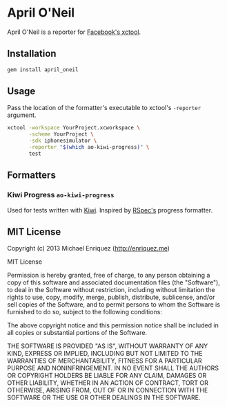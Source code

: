 # April O'Neil

April O'Neil is a reporter for [Facebook's xctool](http://github.com/facebook/xctool).

## Installation

```bash
gem install april_oneil
```

## Usage

Pass the location of the formatter's executable to xctool's `-reporter` argument.

```bash
xctool -workspace YourProject.xcworkspace \
       -scheme YourProject \
       -sdk iphonesimulator \
       -reporter "$(which ao-kiwi-progress)" \
       test
```

## Formatters

### Kiwi Progress `ao-kiwi-progress`

Used for tests written with [Kiwi](http://github.com/allending/kiwi). Inspired by [RSpec's](http://rspec.info) progress formatter.

## MIT License

Copyright (c) 2013 Michael Enriquez (http://enriquez.me)

MIT License

Permission is hereby granted, free of charge, to any person obtaining
a copy of this software and associated documentation files (the
"Software"), to deal in the Software without restriction, including
without limitation the rights to use, copy, modify, merge, publish,
distribute, sublicense, and/or sell copies of the Software, and to
permit persons to whom the Software is furnished to do so, subject to
the following conditions:

The above copyright notice and this permission notice shall be
included in all copies or substantial portions of the Software.

THE SOFTWARE IS PROVIDED "AS IS", WITHOUT WARRANTY OF ANY KIND,
EXPRESS OR IMPLIED, INCLUDING BUT NOT LIMITED TO THE WARRANTIES OF
MERCHANTABILITY, FITNESS FOR A PARTICULAR PURPOSE AND
NONINFRINGEMENT. IN NO EVENT SHALL THE AUTHORS OR COPYRIGHT HOLDERS BE
LIABLE FOR ANY CLAIM, DAMAGES OR OTHER LIABILITY, WHETHER IN AN ACTION
OF CONTRACT, TORT OR OTHERWISE, ARISING FROM, OUT OF OR IN CONNECTION
WITH THE SOFTWARE OR THE USE OR OTHER DEALINGS IN THE SOFTWARE.
